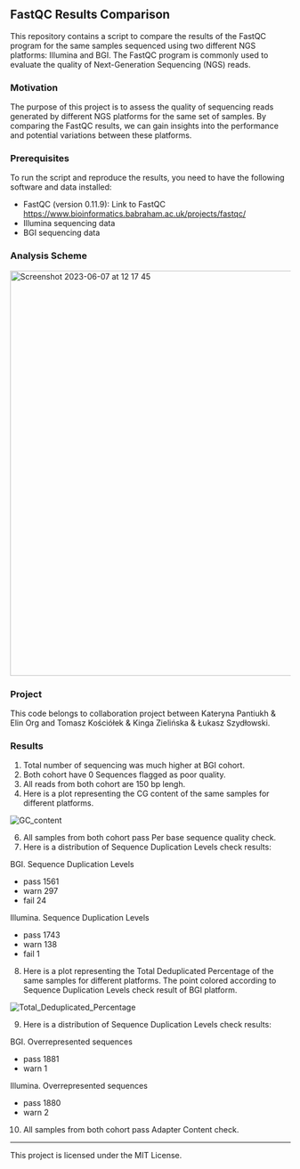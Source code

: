## FastQC Results Comparison

This repository contains a script to compare the results of the FastQC program for the same samples sequenced using two different NGS platforms: Illumina and BGI. The FastQC program is commonly used to evaluate the quality of Next-Generation Sequencing (NGS) reads.

### Motivation

The purpose of this project is to assess the quality of sequencing reads generated by different NGS platforms for the same set of samples. By comparing the FastQC results, we can gain insights into the performance and potential variations between these platforms.

### Prerequisites

To run the script and reproduce the results, you need to have the following software and data installed:

- FastQC (version 0.11.9): Link to FastQC https://www.bioinformatics.babraham.ac.uk/projects/fastqc/
- Illumina sequencing data
- BGI sequencing data

### Analysis Scheme
<img width="728" alt="Screenshot 2023-06-07 at 12 17 45" src="https://github.com/Chartiza/2023_Illumina_vs_BGI-FastQC/assets/15068419/f7be2eca-f03c-43b0-8eca-0d5bc5945329">

### Project
This code belongs to collaboration project between Kateryna Pantiukh & Elin Org and Tomasz Kościółek & Kinga Zielińska & Łukasz Szydłowski. 

### Results
1. Total number of sequencing was much higher at BGI cohort.
2. Both cohort have 0 Sequences flagged as poor quality.
3. All reads from both cohort are 150 bp lengh.
4. Here is a plot representing the CG content of the same samples for different platforms.

![GC_content](https://github.com/Chartiza/2023_Illumina_vs_BGI-FastQC/assets/15068419/ca119253-d1ca-41b9-b897-bc0f8e9385b9)

6. All samples from both cohort pass Per base sequence quality check.
7. Here is a distribution of Sequence Duplication Levels check results:

BGI. Sequence Duplication Levels 
- pass    1561
- warn     297
- fail      24

Illumina. Sequence Duplication Levels 
- pass    1743
- warn     138
- fail       1

8. Here is a plot representing the Total Deduplicated Percentage of the same samples for different platforms. The point colored according to Sequence Duplication Levels check result of BGI platform.

![Total_Deduplicated_Percentage](https://github.com/Chartiza/2023_Illumina_vs_BGI-FastQC/assets/15068419/56340eef-f394-4a8e-a612-fbbb15ed0f5c)

9. Here is a distribution of Sequence Duplication Levels check results:

BGI. Overrepresented sequences 
- pass    1881
- warn       1

Illumina. Overrepresented sequences 
- pass    1880
- warn       2

10. All samples from both cohort pass Adapter Content check.

---
This project is licensed under the MIT License.


